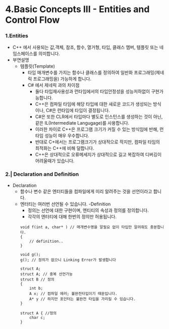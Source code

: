 # 4.Basic Concepts III - Entities and Control Flow

### 1.Entities 
- C++ 에서 사용되는 값,객체, 참조, 함수, 열거형, 타입, 클래스 멤버, 템플릿 또는 네임스페이스를 의미합니다.
- 부연설명 
    - 템플릿(Template) 
        - 타입 매개변수를 가지는 함수나 클래스를 정의하여 일반화 프로그래밍(제네릭 프로그래밍을) 가능하게 합니다.
        - C# 에서 제네릭 과의 차이점
            - 둘다 타입재사용성과 런타임에서의 타입안정성을 성능저하없이 구현가능합니다.
            - C++은 컴파일 타임에 해당 타입에 대한 새로운 코드가 생성되는 방식이나, C#은 런타임에 타입이 결정됩니다. 
            - C#은 또한 CLR에서 타입마다 별도로 인스턴스를 생성하는 것이 아닌, 같은 IL(Intermediate Langugage)를 사용합니다.
            - 이러한 차이로 C++은 프로그램 크기가 커질 수 있는 방식임에 반해, 런타임 성능이 매우 우수합니다.
            - 반대로 C+에서는 프로그램크기가 상대적으로 작지만, 컴파일 타임의 최적화는 C++에 비해 덜합니다. 
            - C++은 상대적으로 오류메세지가 상대적으로 길고 복잡하여 디버깅이 어려울때가 있습니다.  
        
### 2.| Declaration and Definition
- Declaration
    - 함수나 변수 같은 엔터티들을 컴파일에게 미리 알려주는 것을 선언이라고 합니다.
    - 엔터티는 여러번 선언될 수 있습니다.
-Definition
        - 정의는 선언에 대한 구현이며, 엔티티의 속성과 정의를 정의합니다. 
        - 각각의 엔터티에 대해 한번의 정의만 허용됩니다.
        ```
        void f(int a, char* ) // 매개변수명을 알필요 없이 타입만 알려줘도 충분합니다. 
        {
            // definition..
        } 

        void g(); 
        g(); // 정의가 없으니 Linking Error가 발생합니다

        struct A;
        struct A; // 중복 선언가능
        struct B // 정의 
        {
            int b;
            A x; // 컴파일 에러; 불완전타입이기 때문입니다.
            A* y // 하지만 포인터는 불완전 타입을 가리킬 수 있습니다.
        }

        struct A { //정의
            char c;
        }


        ```